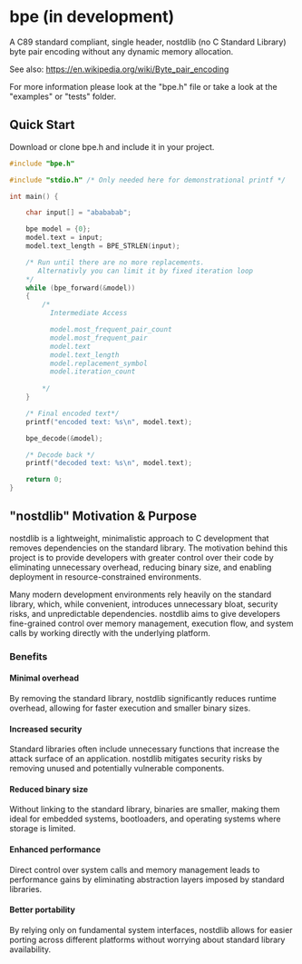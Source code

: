 # bpe (in development)
A C89 standard compliant, single header, nostdlib (no C Standard Library) byte pair encoding without any dynamic memory allocation.

See also: https://en.wikipedia.org/wiki/Byte_pair_encoding

For more information please look at the "bpe.h" file or take a look at the "examples" or "tests" folder.

## Quick Start

Download or clone bpe.h and include it in your project.

```C
#include "bpe.h"

#include "stdio.h" /* Only needed here for demonstrational printf */

int main() {

    char input[] = "abababab";

    bpe model = {0};
    model.text = input;
    model.text_length = BPE_STRLEN(input);

    /* Run until there are no more replacements. 
       Alternativly you can limit it by fixed iteration loop 
    */
    while (bpe_forward(&model))
    {
        /*
          Intermediate Access

          model.most_frequent_pair_count
          model.most_frequent_pair
          model.text
          model.text_length
          model.replacement_symbol
          model.iteration_count
          
        */
    }

    /* Final encoded text*/
    printf("encoded text: %s\n", model.text);

    bpe_decode(&model);

    /* Decode back */
    printf("decoded text: %s\n", model.text);

    return 0;
}
```

## "nostdlib" Motivation & Purpose

nostdlib is a lightweight, minimalistic approach to C development that removes dependencies on the standard library. The motivation behind this project is to provide developers with greater control over their code by eliminating unnecessary overhead, reducing binary size, and enabling deployment in resource-constrained environments.

Many modern development environments rely heavily on the standard library, which, while convenient, introduces unnecessary bloat, security risks, and unpredictable dependencies. nostdlib aims to give developers fine-grained control over memory management, execution flow, and system calls by working directly with the underlying platform.

### Benefits

#### Minimal overhead
By removing the standard library, nostdlib significantly reduces runtime overhead, allowing for faster execution and smaller binary sizes.

#### Increased security
Standard libraries often include unnecessary functions that increase the attack surface of an application. nostdlib mitigates security risks by removing unused and potentially vulnerable components.

#### Reduced binary size
Without linking to the standard library, binaries are smaller, making them ideal for embedded systems, bootloaders, and operating systems where storage is limited.

#### Enhanced performance
Direct control over system calls and memory management leads to performance gains by eliminating abstraction layers imposed by standard libraries.

#### Better portability
By relying only on fundamental system interfaces, nostdlib allows for easier porting across different platforms without worrying about standard library availability.
